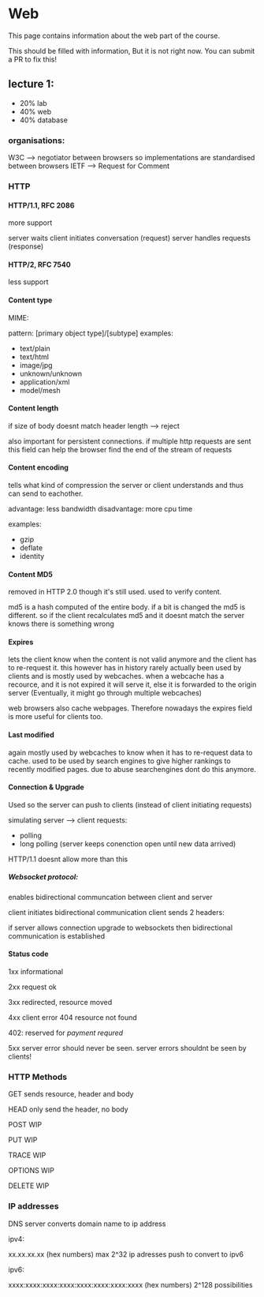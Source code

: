# Web

This page contains information about the web part of the course.

This should be filled with information,
But it is not right now.
You can submit a PR to fix this!


## lecture 1:

* 20% lab
* 40% web
* 40% database


### organisations:

W3C --> negotiator between browsers so implementations are standardised between browsers
IETF --> Request for Comment

### HTTP

#### HTTP/1.1, RFC 2086

more support

server waits
client initiates conversation (request)
server handles requests (response)



#### HTTP/2, RFC 7540

less support


#### Content type
MIME:

pattern:
[primary object type]/[subtype]
examples:

* text/plain
* text/html
* image/jpg
* unknown/unknown
* application/xml
* model/mesh

#### Content length

if size of body doesnt match header length --> reject

also important for persistent connections. if multiple http requests are sent this field can help the browser
find the end of the stream of requests

#### Content encoding

tells what kind of compression the server or client understands and thus can send to eachother.

advantage: less bandwidth
disadvantage: more cpu time

examples:

* gzip
* deflate
* identity

#### Content MD5

removed in HTTP 2.0 though it's still used.
used to verify content. 

md5 is a hash computed of the entire body. if a bit is changed the md5 is different. so if the client recalculates md5 and it doesnt match the server knows there is something wrong

#### Expires

lets the client know when the content is not valid anymore and the client has to re-request it. this however has in history rarely actually been used by clients and is mostly used by webcaches. when a webcache has a recource, and it is not expired it will serve it, else it is forwarded to the origin server (Eventually, it might go through multiple webcaches)

web browsers also cache webpages. Therefore nowadays the expires field is more useful for clients too.

#### Last modified

again mostly used by webcaches to know when it has to re-request data to cache. used to be used by search engines to give higher rankings to recently modified pages. due to abuse searchengines dont do this anymore. 

#### Connection & Upgrade

Used so the server can push to clients (instead of client initiating requests)

simulating server --> client requests:
* polling
* long polling (server keeps conenction open until new data arrived)

HTTP/1.1 doesnt allow more than this

##### Websocket protocol:

enables bidirectional communcation between client and server
  


client initiates bidirectional communication
client sends 2 headers:

if server allows connection upgrade to  websockets
then bidirectional communication is established

  


#### Status code

1xx
  informational

2xx
  request ok

3xx
  redirected, resource moved

4xx
  client error
  404 resource not found
  
  402: reserved for *payment requred*

5xx
  server error
  should never be seen. server errors shouldnt be seen by clients!
  
  

### HTTP Methods
 
GET
  sends resource, header and body

HEAD
  only send the header, no body

POST
   WIP
   
PUT
  WIP

TRACE
  WIP

OPTIONS
  WIP

DELETE
  WIP

### IP addresses

DNS server converts domain name to ip address

ipv4:

xx.xx.xx.xx (hex numbers)
max 2^32 ip adresses
push to convert to ipv6

ipv6:

xxxx:xxxx:xxxx:xxxx:xxxx:xxxx:xxxx:xxxx (hex numbers)
2^128 possibilities







